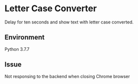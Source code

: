 # Letter Case Converter
Delay for ten seconds and show text with letter case converted.

## Environment
Python 3.7.7

## Issue
Not responsing to the backend when closing Chrome browser

